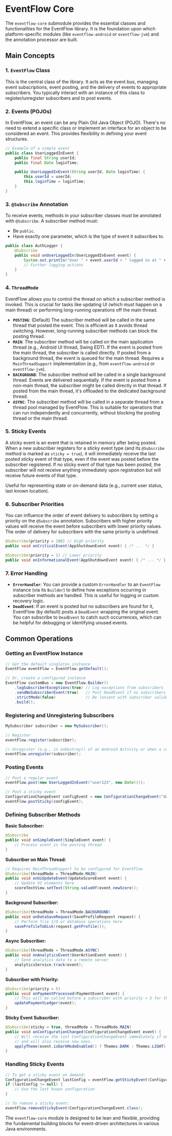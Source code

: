 # EventFlow Core

The `eventflow-core` submodule provides the essential classes and functionalities for the EventFlow library. It is the foundation upon which platform-specific modules (like `eventflow-android` or `eventflow-jvm`) and the annotation processor are built.

## Main Concepts

### 1. `EventFlow` Class
This is the central class of the library. It acts as the event bus, managing event subscriptions, event posting, and the delivery of events to appropriate subscribers. You typically interact with an instance of this class to register/unregister subscribers and to post events.

### 2. Events (POJOs)
In EventFlow, an event can be any Plain Old Java Object (POJO). There's no need to extend a specific class or implement an interface for an object to be considered an event. This provides flexibility in defining your event structures.

```java
// Example of a simple event
public class UserLoggedInEvent {
    public final String userId;
    public final Date loginTime;

    public UserLoggedInEvent(String userId, Date loginTime) {
        this.userId = userId;
        this.loginTime = loginTime;
    }
}
```

### 3. `@Subscribe` Annotation
To receive events, methods in your subscriber classes must be annotated with `@Subscribe`.
A subscriber method must:
*   Be `public`.
*   Have exactly one parameter, which is the type of event it subscribes to.

```java
public class AuthLogger {
    @Subscribe
    public void onUserLoggedIn(UserLoggedInEvent event) {
        System.out.println("User " + event.userId + " logged in at " + event.loginTime);
        // Further logging actions
    }
}
```

### 4. `ThreadMode`
EventFlow allows you to control the thread on which a subscriber method is invoked. This is crucial for tasks like updating UI (which must happen on a main thread) or performing long-running operations off the main thread.

*   **`POSTING`**: (Default) The subscriber method will be called in the same thread that posted the event. This is efficient as it avoids thread switching. However, long-running subscriber methods can block the posting thread.
*   **`MAIN`**: The subscriber method will be called on the main application thread (e.g., Android UI thread, Swing EDT). If the event is posted from the main thread, the subscriber is called directly. If posted from a background thread, the event is queued for the main thread. Requires a `MainThreadSupport` implementation (e.g., from `eventflow-android` or `eventflow-jvm`).
*   **`BACKGROUND`**: The subscriber method will be called in a single background thread. Events are delivered sequentially. If the event is posted from a non-main thread, the subscriber might be called directly in that thread. If posted from the main thread, it's offloaded to the dedicated background thread.
*   **`ASYNC`**: The subscriber method will be called in a separate thread from a thread pool managed by EventFlow. This is suitable for operations that can run independently and concurrently, without blocking the posting thread or the main thread.

### 5. Sticky Events
A sticky event is an event that is retained in memory after being posted. When a new subscriber registers for a sticky event type (and its `@Subscribe` method is marked as `sticky = true`), it will immediately receive the last posted sticky event of that type, even if the event was posted before the subscriber registered. If no sticky event of that type has been posted, the subscriber will not receive anything immediately upon registration but will receive future events of that type.

Useful for representing state or on-demand data (e.g., current user status, last known location).

### 6. Subscriber Priorities
You can influence the order of event delivery to subscribers by setting a priority on the `@Subscribe` annotation. Subscribers with higher priority values will receive the event before subscribers with lower priority values. The order of delivery for subscribers with the same priority is undefined.

```java
@Subscribe(priority = 100) // High priority
public void onCriticalEvent(AppShutdownEvent event) { /* ... */ }

@Subscribe(priority = 1) // Lower priority
public void onInformationalEvent(AppShutdownEvent event) { /* ... */ }
```

### 7. Error Handling
*   **`ErrorHandler`**: You can provide a custom `ErrorHandler` to an `EventFlow` instance (via its `Builder`) to define how exceptions occurring in subscriber methods are handled. This is useful for logging or custom recovery logic.
*   **`DeadEvent`**: If an event is posted but no subscribers are found for it, EventFlow (by default) posts a `DeadEvent` wrapping the original event. You can subscribe to `DeadEvent` to catch such occurrences, which can be helpful for debugging or identifying unused events.

## Common Operations

### Getting an EventFlow Instance
```java
// Get the default singleton instance
EventFlow eventFlow = EventFlow.getDefault();

// Or, create a configured instance
EventFlow customBus = new EventFlow.Builder()
    .logSubscriberExceptions(true) // Log exceptions from subscribers
    .sendNoSubscriberEvent(true)   // Post DeadEvent if no subscribers
    .strictMode(false)             // Be lenient with subscriber validation
    .build();
```

### Registering and Unregistering Subscribers
```java
MySubscriber subscriber = new MySubscriber();

// Register
eventFlow.register(subscriber);

// Unregister (e.g., in onDestroy() of an Android Activity or when a component is disposed)
eventFlow.unregister(subscriber);
```

### Posting Events
```java
// Post a regular event
eventFlow.post(new UserLoggedInEvent("user123", new Date()));

// Post a sticky event
ConfigurationChangeEvent configEvent = new ConfigurationChangeEvent("dark_mode", true);
eventFlow.postSticky(configEvent);
```

### Defining Subscriber Methods

**Basic Subscriber:**
```java
@Subscribe
public void onSimpleEvent(SimpleEvent event) {
    // Process event in the posting thread
}
```

**Subscriber on Main Thread:**
```java
// Requires MainThreadSupport to be configured for EventFlow
@Subscribe(threadMode = ThreadMode.MAIN)
public void onUiUpdateEvent(UpdateScoreEvent event) {
    // Update UI elements here
    scoreTextView.setText(String.valueOf(event.newScore));
}
```

**Background Subscriber:**
```java
@Subscribe(threadMode = ThreadMode.BACKGROUND)
public void onDataSaveRequest(SaveProfileRequest request) {
    // Perform file I/O or database operations here
    saveProfileToDisk(request.getProfile());
}
```

**Async Subscriber:**
```java
@Subscribe(threadMode = ThreadMode.ASYNC)
public void onAnalyticsEvent(UserActionEvent event) {
    // Send analytics data to a remote server
    analyticsService.track(event);
}
```

**Subscriber with Priority:**
```java
@Subscribe(priority = 5)
public void onPaymentProcessed(PaymentEvent event) {
    // This will be called before a subscriber with priority < 5 for the same event
    updatePaymentLedger(event);
}
```

**Sticky Event Subscriber:**
```java
@Subscribe(sticky = true, threadMode = ThreadMode.MAIN)
public void onConfigurationChanged(ConfigurationChangeEvent event) {
    // Will receive the last ConfigurationChangeEvent immediately if one was posted sticky
    // and will also receive new ones.
    applyTheme(event.isDarkModeEnabled() ? Themes.DARK : Themes.LIGHT);
}
```

### Handling Sticky Events
```java
// To get a sticky event on demand:
ConfigurationChangeEvent lastConfig = eventFlow.getStickyEvent(ConfigurationChangeEvent.class);
if (lastConfig != null) {
    // Use the last known configuration
}

// To remove a sticky event:
eventFlow.removeStickyEvent(ConfigurationChangeEvent.class);
```

The `eventflow-core` module is designed to be lean and flexible, providing the fundamental building blocks for event-driven architectures in various Java environments.
